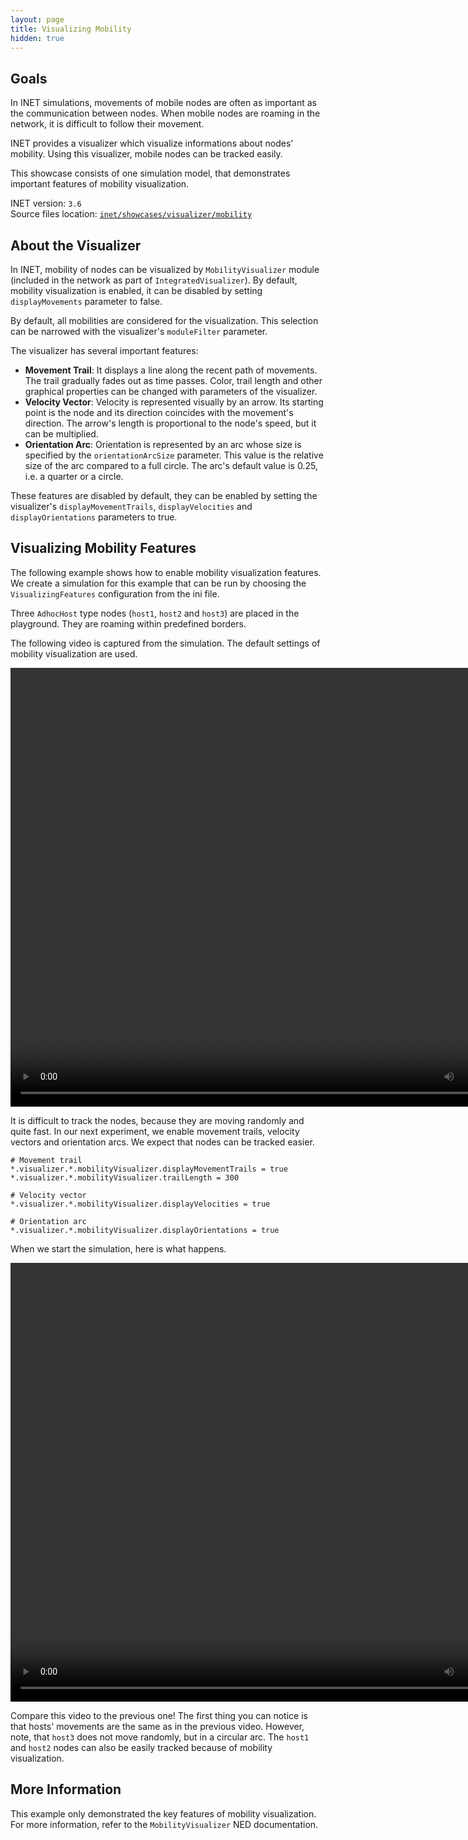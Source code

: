 ```yaml
---
layout: page
title: Visualizing Mobility
hidden: true
---
```


## Goals

In INET simulations, movements of mobile nodes are often as important as the
communication between nodes. When mobile nodes are roaming in the network, it
is difficult to follow their movement.

INET provides a visualizer which visualize informations about nodes' mobility.
Using this visualizer, mobile nodes can be tracked easily.

This showcase consists of one simulation model, that demonstrates important
features of mobility visualization.

INET version: `3.6`<br>
Source files location: <a href="https://github.com/inet-framework/inet-showcases/tree/master/visualizer/mobility" target="_blank">`inet/showcases/visualizer/mobility`</a>

## About the Visualizer

In INET, mobility of nodes can be visualized by `MobilityVisualizer`
module (included in the network as part of `IntegratedVisualizer`). By
default, mobility visualization is enabled, it can be disabled by setting
`displayMovements` parameter to false.

By default, all mobilities are considered for the visualization. This selection can be
narrowed with the visualizer's `moduleFilter` parameter.

The visualizer has several important features:

-   **Movement Trail**: It displays a line along the recent path of movements. The trail gradually fades out as time passes. Color, trail length and other graphical properties can be changed with parameters of the visualizer.
-   **Velocity Vector**: Velocity is represented visually by an arrow. Its starting point is the node and its direction coincides with the movement's direction. The arrow's length is proportional to the node's speed, but it can be multiplied.
-   **Orientation Arc**: Orientation is represented by an arc whose size is specified by the `orientationArcSize` parameter. This value is the relative size of the arc compared to a full circle. The arc's default value is 0.25, i.e. a quarter or a circle.

These features are disabled by default, they can be enabled by setting the
visualizer's `displayMovementTrails`, `displayVelocities`
and `displayOrientations` parameters to true.

## Visualizing Mobility Features

The following example shows how to enable mobility visualization features. We
create a simulation for this example that can be run by choosing the
`VisualizingFeatures` configuration from the ini file.

Three `AdhocHost` type nodes (`host1`,
`host2` and `host3`) are placed in the playground. They are
roaming within predefined borders.

The following video is captured from the simulation. The default settings of
mobility visualization are used.

<video autoplay loop controls onclick="this.paused ? this.play() : this.pause();" width="822" height="702" src="NoFeatures_v0620.m4v"></video>

It is difficult to track the nodes, because they are moving randomly and quite fast.
In our next experiment, we enable movement trails, velocity vectors and
orientation arcs. We expect that nodes can be tracked easier.

``` {.snippet}
# Movement trail
*.visualizer.*.mobilityVisualizer.displayMovementTrails = true
*.visualizer.*.mobilityVisualizer.trailLength = 300

# Velocity vector
*.visualizer.*.mobilityVisualizer.displayVelocities = true

# Orientation arc
*.visualizer.*.mobilityVisualizer.displayOrientations = true
```

When we start the simulation, here is what happens.

<video autoplay loop controls onclick="this.paused ? this.play() : this.pause();" width="822" height="702" src="VisualizingFeatures_v0627.m4v"></video>

Compare this video to the previous one! The first thing you can notice is that
hosts' movements are the same as in the previous video. However, note, that
`host3` does not move randomly, but in a circular arc. The
`host1` and `host2` nodes can also be easily tracked because of
mobility visualization.

## More Information

This example only demonstrated the key features of mobility visualization. For
more information, refer to the `MobilityVisualizer` NED
documentation.

<!--
## Discussion

Use <a href="https://github.com/inet-framework/inet-showcases/issues/"
target="_blank">this page</a> in the GitHub issue tracker for commenting on
this showcase.
-->
